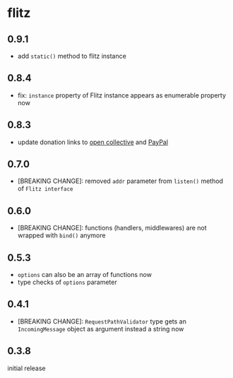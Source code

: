 # flitz

## 0.9.1

* add `static()` method to flitz instance

## 0.8.4

* fix: `instance` property of Flitz instance appears as enumerable property now

## 0.8.3

* update donation links to [open collective](https://opencollective.com/flitz) and [PayPal](https://paypal.me/MarcelKloubert)

## 0.7.0

* [BREAKING CHANGE]: removed `addr` parameter from `listen()` method of `Flitz interface`

## 0.6.0

* [BREAKING CHANGE]: functions (handlers, middlewares) are not wrapped with `bind()` anymore

## 0.5.3

* `options` can also be an array of functions now
* type checks of `options` parameter

## 0.4.1

* [BREAKING CHANGE]: `RequestPathValidator` type gets an `IncomingMessage` object as argument instead a string now

## 0.3.8

initial release
